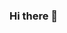### Hi there 👋

<!--
**istaranjandas/istaranjandas** is a ✨ _special_ ✨ repository because its `README.md` (this file) appears on your GitHub profile.

Here are some ideas to get you started:

- 🔭 I’m currently working on React.
- 🌱 I’m currently learning everything that comes to mind in tech.
- 💬 Ask me about technology and news.
- 📫 How to reach me: istaranjandas@gmail.com
- ⚡ Fun fact: I like to read bussiness articles though I'm a coder.
-->
